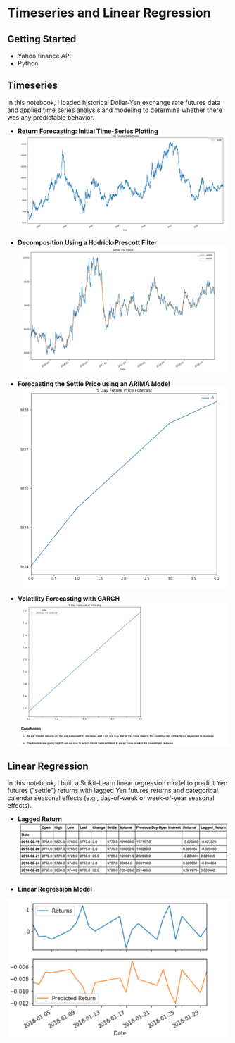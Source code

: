 # Timeseries and Linear Regression

## Getting Started
- Yahoo finance API
- Python


## Timeseries

In this notebook, I loaded historical Dollar-Yen exchange rate futures data and applied time series analysis and modeling to determine whether there was any predictable behavior.

- **Return Forecasting: Initial Time-Series Plotting**
![](https://raw.githubusercontent.com/bhatt11z/A-Yen-for-the-Future/main/Screen%20shots/Screenshot%202021-07-05%20at%209.18.27%20PM.png)

- **Decomposition Using a Hodrick-Prescott Filter**
![](https://raw.githubusercontent.com/bhatt11z/A-Yen-for-the-Future/main/Screen%20shots/Screenshot%202021-07-05%20at%209.20.47%20PM.png)

- **Forecasting the Settle Price using an ARIMA Model**
![](https://raw.githubusercontent.com/bhatt11z/A-Yen-for-the-Future/main/Screen%20shots/Screenshot%202021-07-05%20at%209.22.33%20PM.png)

- **Volatility Forecasting with GARCH**
![](https://raw.githubusercontent.com/bhatt11z/A-Yen-for-the-Future/main/Screen%20shots/Screenshot%202021-07-05%20at%209.24.20%20PM.png)


## Linear Regression

In this notebook, I built a Scikit-Learn linear regression model to predict Yen futures ("settle") returns with lagged Yen futures returns and categorical calendar seasonal effects (e.g., day-of-week or week-of-year seasonal effects).

- **Lagged Return**
![](https://raw.githubusercontent.com/bhatt11z/A-Yen-for-the-Future/main/Screen%20shots/Screenshot%202021-07-05%20at%209.35.45%20PM.png)

- **Linear Regression Model**

![](https://raw.githubusercontent.com/bhatt11z/A-Yen-for-the-Future/main/Screen%20shots/Screenshot%202021-07-05%20at%209.37.36%20PM.png)


